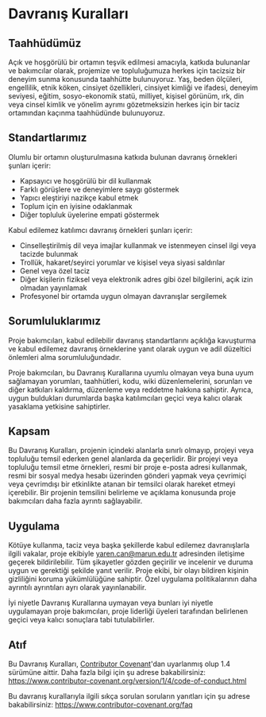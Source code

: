 #  Davranış Kuralları

## Taahhüdümüz

Açık ve hoşgörülü bir ortamın teşvik edilmesi amacıyla, katkıda bulunanlar ve bakımcılar olarak, projemize ve topluluğumuza herkes için tacizsiz bir deneyim sunma konusunda taahhütte bulunuyoruz. Yaş, beden ölçüleri, engellilik, etnik köken, cinsiyet özellikleri, cinsiyet kimliği ve ifadesi, deneyim seviyesi, eğitim, sosyo-ekonomik statü, milliyet, kişisel görünüm, ırk, din veya cinsel kimlik ve yönelim ayrımı gözetmeksizin herkes için bir taciz ortamından kaçınma taahhüdünde bulunuyoruz.

## Standartlarımız

Olumlu bir ortamın oluşturulmasına katkıda bulunan davranış örnekleri şunları içerir:

- Kapsayıcı ve hoşgörülü bir dil kullanmak
- Farklı görüşlere ve deneyimlere saygı göstermek
- Yapıcı eleştiriyi nazikçe kabul etmek
- Toplum için en iyisine odaklanmak
- Diğer topluluk üyelerine empati göstermek

Kabul edilemez katılımcı davranış örnekleri şunları içerir:

- Cinselleştirilmiş dil veya imajlar kullanmak ve istenmeyen cinsel ilgi veya tacizde bulunmak
- Trollük, hakaret/seyirci yorumlar ve kişisel veya siyasi saldırılar
- Genel veya özel taciz
- Diğer kişilerin fiziksel veya elektronik adres gibi özel bilgilerini, açık izin olmadan yayınlamak
- Profesyonel bir ortamda uygun olmayan davranışlar sergilemek

## Sorumluluklarımız

Proje bakımcıları, kabul edilebilir davranış standartlarını açıklığa kavuşturma ve kabul edilemez davranış örneklerine yanıt olarak uygun ve adil düzeltici önlemleri alma sorumluluğundadır.

Proje bakımcıları, bu Davranış Kurallarına uyumlu olmayan veya buna uyum sağlamayan yorumları, taahhütleri, kodu, wiki düzenlemelerini, sorunları ve diğer katkıları kaldırma, düzenleme veya reddetme hakkına sahiptir. Ayrıca, uygun buldukları durumlarda başka katılımcıları geçici veya kalıcı olarak yasaklama yetkisine sahiptirler.

## Kapsam

Bu Davranış Kuralları, projenin içindeki alanlarla sınırlı olmayıp, projeyi veya topluluğu temsil ederken genel alanlarda da geçerlidir. Bir projeyi veya topluluğu temsil etme örnekleri, resmi bir proje e-posta adresi kullanmak, resmi bir sosyal medya hesabı üzerinden gönderi yapmak veya çevrimiçi veya çevrimdışı bir etkinlikte atanan bir temsilci olarak hareket etmeyi içerebilir. Bir projenin temsilini belirleme ve açıklama konusunda proje bakımcıları daha fazla ayrıntı sağlayabilir.

## Uygulama

Kötüye kullanma, taciz veya başka şekillerde kabul edilemez davranışlarla ilgili vakalar, proje ekibiyle yaren.can@marun.edu.tr adresinden iletişime geçerek bildirilebilir. Tüm şikayetler gözden geçirilir ve incelenir ve duruma uygun ve gerektiği şekilde yanıt verilir. Proje ekibi, bir olayı bildiren kişinin gizliliğini koruma yükümlülüğüne sahiptir. Özel uygulama politikalarının daha ayrıntılı ayrıntıları ayrı olarak yayınlanabilir.

İyi niyetle Davranış Kurallarına uymayan veya bunları iyi niyetle uygulamayan proje bakımcıları, proje liderliği üyeleri tarafından belirlenen geçici veya kalıcı sonuçlara tabi tutulabilirler.

## Atıf

Bu Davranış Kuralları, [Contributor Covenant][homepage]'dan uyarlanmış olup 1.4 sürümüne aittir. Daha fazla bilgi için şu adrese bakabilirsiniz: https://www.contributor-covenant.org/version/1/4/code-of-conduct.html

[homepage]: https://www.contributor-covenant.org

Bu davranış kurallarıyla ilgili sıkça sorulan soruların yanıtları için şu adrese bakabilirsiniz: https://www.contributor-covenant.org/faq

